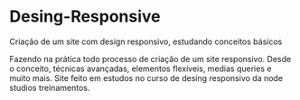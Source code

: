 # Desing-Responsive
Criação de um site com design responsivo, estudando conceitos básicos

Fazendo na prática todo processo de criação de um site responsivo. Desde o conceito, técnicas avançadas, elementos flexíveis, medias queries e muito mais.
Site feito em estudos no curso de desing responsivo da node studios treinamentos.
